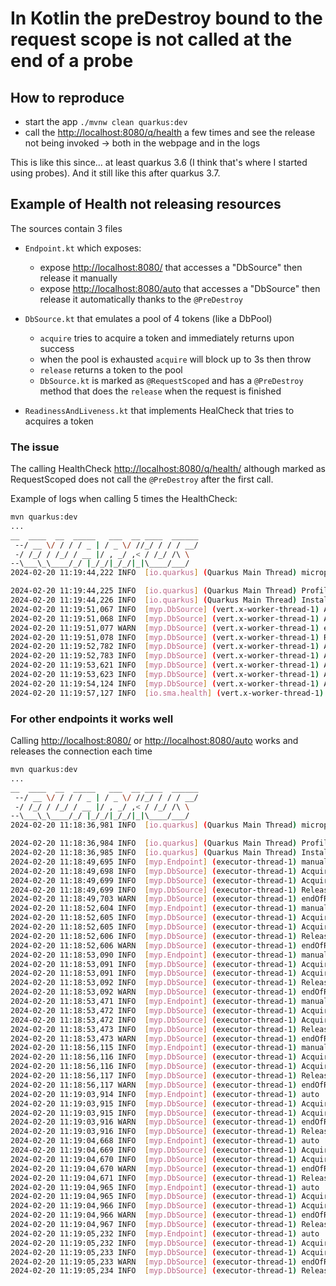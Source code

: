 # In Kotlin the preDestroy bound to the request scope is not called at the end of a probe

## How to reproduce

- start the app `./mvnw clean quarkus:dev`
- call the <http://localhost:8080/q/health> a few times and see the release not being invoked -> both in the webpage and in the logs

This is like this since... at least quarkus 3.6 (I think that's where I started using probes). And it still like this after quarkus 3.7.

## Example of Health not releasing resources

The sources contain 3 files

- `Endpoint.kt` which exposes:
  - expose <http://localhost:8080/> that accesses a "DbSource" then release it manually
  - expose <http://localhost:8080/auto> that accesses a "DbSource" then release it automatically thanks to the `@PreDestroy`

- `DbSource.kt` that emulates a pool of 4 tokens (like a DbPool)
  - `acquire` tries to acquire a token and immediately returns upon success
  - when the pool is exhausted `acquire` will block up to 3s then throw
  - `release` returns a token to the pool
  - `DbSource.kt` is marked as `@RequestScoped` and has a `@PreDestroy` method that does the `release` when the request is finished

- `ReadinessAndLiveness.kt` that implements HealCheck that tries to acquires a token

### The issue

The calling HealthCheck <http://localhost:8080/q/health/> although marked as RequestScoped does not call the `@PreDestroy` after the first call.

Example of logs when calling 5 times the HealthCheck:

```sh
mvn quarkus:dev
...
__  ____  __  _____   ___  __ ____  ______
 --/ __ \/ / / / _ | / _ \/ //_/ / / / __/
 -/ /_/ / /_/ / __ |/ , _/ ,< / /_/ /\ \
--\___\_\____/_/ |_/_/|_/_/|_|\____/___/
2024-02-20 11:19:44,222 INFO  [io.quarkus] (Quarkus Main Thread) microprofile-health-quickstart 1.0.0-SNAPSHOT on JVM (powered by Quarkus 3.6.7) started in 1.572s. Listening on: http://0.0.0.0:8080

2024-02-20 11:19:44,225 INFO  [io.quarkus] (Quarkus Main Thread) Profile dev activated. Live Coding activated.
2024-02-20 11:19:44,226 INFO  [io.quarkus] (Quarkus Main Thread) Installed features: [cdi, resteasy-reactive, smallrye-context-propagation, smallrye-health, vertx]
2024-02-20 11:19:51,067 INFO  [myp.DbSource] (vert.x-worker-thread-1) Acquire...
2024-02-20 11:19:51,068 INFO  [myp.DbSource] (vert.x-worker-thread-1) Acquire OK!1
2024-02-20 11:19:51,077 WARN  [myp.DbSource] (vert.x-worker-thread-1) endOfRequest called
2024-02-20 11:19:51,078 INFO  [myp.DbSource] (vert.x-worker-thread-1) Release
2024-02-20 11:19:52,782 INFO  [myp.DbSource] (vert.x-worker-thread-1) Acquire...
2024-02-20 11:19:52,783 INFO  [myp.DbSource] (vert.x-worker-thread-1) Acquire OK!1
2024-02-20 11:19:53,621 INFO  [myp.DbSource] (vert.x-worker-thread-1) Acquire...
2024-02-20 11:19:53,623 INFO  [myp.DbSource] (vert.x-worker-thread-1) Acquire OK!0
2024-02-20 11:19:54,124 INFO  [myp.DbSource] (vert.x-worker-thread-1) Acquire...
2024-02-20 11:19:57,127 INFO  [io.sma.health] (vert.x-worker-thread-1) SRHCK01001: Reporting health down status: {"status":"DOWN","checks":[{"name":"DbConnection","status":"DOWN","data":{"Exception":"Could not acquire on time"}}]}
```

### For other endpoints it works well

Calling <http://localhost:8080/> or <http://localhost:8080/auto> works and releases the connection each time

```sh
mvn quarkus:dev
...
__  ____  __  _____   ___  __ ____  ______
 --/ __ \/ / / / _ | / _ \/ //_/ / / / __/
 -/ /_/ / /_/ / __ |/ , _/ ,< / /_/ /\ \
--\___\_\____/_/ |_/_/|_/_/|_|\____/___/
2024-02-20 11:18:36,981 INFO  [io.quarkus] (Quarkus Main Thread) microprofile-health-quickstart 1.0.0-SNAPSHOT on JVM (powered by Quarkus 3.6.7) started in 1.559s. Listening on: http://0.0.0.0:8080

2024-02-20 11:18:36,984 INFO  [io.quarkus] (Quarkus Main Thread) Profile dev activated. Live Coding activated.
2024-02-20 11:18:36,985 INFO  [io.quarkus] (Quarkus Main Thread) Installed features: [cdi, resteasy-reactive, smallrye-context-propagation, smallrye-health, vertx]
2024-02-20 11:18:49,695 INFO  [myp.Endpoint] (executor-thread-1) manual
2024-02-20 11:18:49,698 INFO  [myp.DbSource] (executor-thread-1) Acquire...
2024-02-20 11:18:49,699 INFO  [myp.DbSource] (executor-thread-1) Acquire OK!1
2024-02-20 11:18:49,699 INFO  [myp.DbSource] (executor-thread-1) Release
2024-02-20 11:18:49,703 WARN  [myp.DbSource] (executor-thread-1) endOfRequest called
2024-02-20 11:18:52,604 INFO  [myp.Endpoint] (executor-thread-1) manual
2024-02-20 11:18:52,605 INFO  [myp.DbSource] (executor-thread-1) Acquire...
2024-02-20 11:18:52,605 INFO  [myp.DbSource] (executor-thread-1) Acquire OK!1
2024-02-20 11:18:52,606 INFO  [myp.DbSource] (executor-thread-1) Release
2024-02-20 11:18:52,606 WARN  [myp.DbSource] (executor-thread-1) endOfRequest called
2024-02-20 11:18:53,090 INFO  [myp.Endpoint] (executor-thread-1) manual
2024-02-20 11:18:53,091 INFO  [myp.DbSource] (executor-thread-1) Acquire...
2024-02-20 11:18:53,091 INFO  [myp.DbSource] (executor-thread-1) Acquire OK!1
2024-02-20 11:18:53,092 INFO  [myp.DbSource] (executor-thread-1) Release
2024-02-20 11:18:53,092 WARN  [myp.DbSource] (executor-thread-1) endOfRequest called
2024-02-20 11:18:53,471 INFO  [myp.Endpoint] (executor-thread-1) manual
2024-02-20 11:18:53,472 INFO  [myp.DbSource] (executor-thread-1) Acquire...
2024-02-20 11:18:53,472 INFO  [myp.DbSource] (executor-thread-1) Acquire OK!1
2024-02-20 11:18:53,473 INFO  [myp.DbSource] (executor-thread-1) Release
2024-02-20 11:18:53,473 WARN  [myp.DbSource] (executor-thread-1) endOfRequest called
2024-02-20 11:18:56,115 INFO  [myp.Endpoint] (executor-thread-1) manual
2024-02-20 11:18:56,116 INFO  [myp.DbSource] (executor-thread-1) Acquire...
2024-02-20 11:18:56,116 INFO  [myp.DbSource] (executor-thread-1) Acquire OK!1
2024-02-20 11:18:56,117 INFO  [myp.DbSource] (executor-thread-1) Release
2024-02-20 11:18:56,117 WARN  [myp.DbSource] (executor-thread-1) endOfRequest called
2024-02-20 11:19:03,914 INFO  [myp.Endpoint] (executor-thread-1) auto
2024-02-20 11:19:03,915 INFO  [myp.DbSource] (executor-thread-1) Acquire...
2024-02-20 11:19:03,915 INFO  [myp.DbSource] (executor-thread-1) Acquire OK!1
2024-02-20 11:19:03,916 WARN  [myp.DbSource] (executor-thread-1) endOfRequest called
2024-02-20 11:19:03,916 INFO  [myp.DbSource] (executor-thread-1) Release
2024-02-20 11:19:04,668 INFO  [myp.Endpoint] (executor-thread-1) auto
2024-02-20 11:19:04,669 INFO  [myp.DbSource] (executor-thread-1) Acquire...
2024-02-20 11:19:04,670 INFO  [myp.DbSource] (executor-thread-1) Acquire OK!1
2024-02-20 11:19:04,670 WARN  [myp.DbSource] (executor-thread-1) endOfRequest called
2024-02-20 11:19:04,671 INFO  [myp.DbSource] (executor-thread-1) Release
2024-02-20 11:19:04,965 INFO  [myp.Endpoint] (executor-thread-1) auto
2024-02-20 11:19:04,965 INFO  [myp.DbSource] (executor-thread-1) Acquire...
2024-02-20 11:19:04,966 INFO  [myp.DbSource] (executor-thread-1) Acquire OK!1
2024-02-20 11:19:04,966 WARN  [myp.DbSource] (executor-thread-1) endOfRequest called
2024-02-20 11:19:04,967 INFO  [myp.DbSource] (executor-thread-1) Release
2024-02-20 11:19:05,232 INFO  [myp.Endpoint] (executor-thread-1) auto
2024-02-20 11:19:05,232 INFO  [myp.DbSource] (executor-thread-1) Acquire...
2024-02-20 11:19:05,233 INFO  [myp.DbSource] (executor-thread-1) Acquire OK!1
2024-02-20 11:19:05,233 WARN  [myp.DbSource] (executor-thread-1) endOfRequest called
2024-02-20 11:19:05,234 INFO  [myp.DbSource] (executor-thread-1) Release
```

